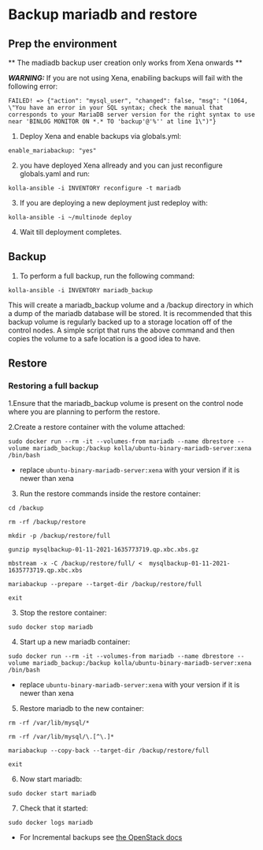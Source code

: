 # Backup mariadb and restore

## Prep the environment

** The madiadb backup user creation only works from Xena onwards **

***WARNING:*** If you are not using Xena, enabiling backups will fail with the following error:

`FAILED! => {"action": "mysql_user", "changed": false, "msg": "(1064, \"You have an error in your SQL syntax; check the manual that corresponds to your MariaDB server version for the right syntax to use near 'BINLOG MONITOR ON *.* TO 'backup'@'%'' at line 1\")"}`

1. Deploy Xena and enable backups via globals.yml:

`enable_mariabackup: "yes"`

2. you have deployed Xena allready and you can just reconfigure globals.yaml and run:

`kolla-ansible -i INVENTORY reconfigure -t mariadb`

3. If you are deploying a new deployment just redeploy with:

`kolla-ansible -i ~/multinode deploy`

4. Wait till deployment completes.

## Backup

1. To perform a full backup, run the following command:

`kolla-ansible -i INVENTORY mariadb_backup`

This will create a mariadb_backup volume and a /backup directory in which a dump of the mariadb database will be stored. It is recommended that this backup volume is regularly backed up to a storage location off of the control nodes. A simple script that runs the above command and then copies the volume to a safe location is a good idea to have.

## Restore

### Restoring a full backup

1.Ensure that the mariadb_backup volume is present on the control node where you are planning to perform the restore. 

2.Create a restore container with the volume attached:

`sudo docker run --rm -it --volumes-from mariadb --name dbrestore --volume mariadb_backup:/backup kolla/ubuntu-binary-mariadb-server:xena /bin/bash`

* replace `ubuntu-binary-mariadb-server:xena` with your version if it is newer than xena

3. Run the restore commands inside the restore container:

`cd /backup`

`rm -rf /backup/restore`

`mkdir -p /backup/restore/full`

`gunzip mysqlbackup-01-11-2021-1635773719.qp.xbc.xbs.gz`

`mbstream -x -C /backup/restore/full/ <  mysqlbackup-01-11-2021-1635773719.qp.xbc.xbs`

`mariabackup --prepare --target-dir /backup/restore/full`

`exit`

3. Stop the restore container:

`sudo docker stop mariadb`

4. Start up a new mariadb container:

`sudo docker run --rm -it --volumes-from mariadb --name dbrestore --volume mariadb_backup:/backup kolla/ubuntu-binary-mariadb-server:xena /bin/bash`

* replace `ubuntu-binary-mariadb-server:xena` with your version if it is newer than xena

5. Restore mariadb to the new container:

`rm -rf /var/lib/mysql/*`

`rm -rf /var/lib/mysql/\.[^\.]*`

`mariabackup --copy-back --target-dir /backup/restore/full`

`exit`

6. Now start mariadb:

`sudo docker start mariadb`

7. Check that it started:

`sudo docker logs mariadb`

* For Incremental backups see [the OpenStack docs](https://docs.openstack.org/kolla-ansible/latest/admin/mariadb-backup-and-restore.html)
